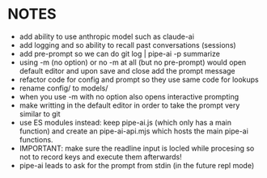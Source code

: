 # NOTES

- add ability to use anthropic model such as claude-ai
- add logging and so ability to recall past conversations (sessions)
- add pre-prompt so we can do git log | pipe-ai -p summarize
- using -m (no option) or no -m at all (but no pre-prompt) would open default editor
and upon save and close add the prompt message
- refactor code for config and prompt so they use same code for lookups
- rename config/ to models/
- when you use -m with no option also opens interactive prompting
- make writting in the default editor in order to take the prompt very similar to git 
- use ES modules instead: keep pipe-ai.js (which only has a main function) and create an pipe-ai-api.mjs which hosts the main pipe-ai functions.
- IMPORTANT: make sure the readline input is locled while procesing so not to record keys and execute them afterwards!
- pipe-ai leads to ask for the prompt from stdin (in the future repl mode)
